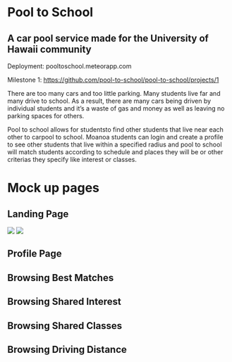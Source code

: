 # Pool to School
## A car pool service made for the University of Hawaii community

Deployment: pooltoschool.meteorapp.com

Milestone 1: https://github.com/pool-to-school/pool-to-school/projects/1

There are too many cars and too little parking. Many students live far and many drive to school. As a result, there are many cars being driven by individual students and it’s a waste of gas and money as well as leaving no parking spaces for others.

Pool to school allows for studentsto find other students that live near each other to carpool to school. Moanoa students can login and create a profile to see other students that live within a specified radius and pool to school will match students according to schedule and places they will be or other criterias they specify like interest or classes.

# Mock up pages

## Landing Page
<img class="ui large center floated image" src="../images/landing1.png">
<img class="ui large center floated image" src="../images/landing2.png">

## Profile Page

## Browsing Best Matches

## Browsing Shared Interest

## Browsing Shared Classes

## Browsing Driving Distance

